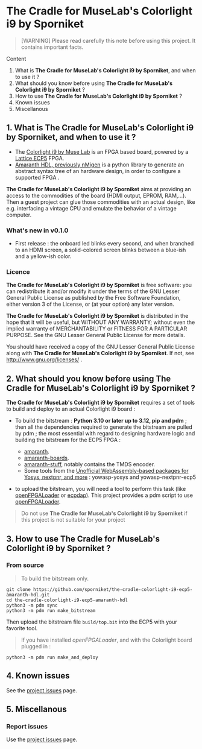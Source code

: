 # The Cradle for MuseLab's Colorlight i9 by Sporniket

> [WARNING] Please read carefully this note before using this project. It contains important facts.

Content

1. What is **The Cradle for MuseLab's Colorlight i9 by Sporniket**, and when to use it ?
2. What should you know before using **The Cradle for MuseLab's Colorlight i9 by Sporniket** ?
3. How to use **The Cradle for MuseLab's Colorlight i9 by Sporniket** ?
4. Known issues
5. Miscellanous

## 1. What is **The Cradle for MuseLab's Colorlight i9 by Sporniket**, and when to use it ?

* The [Colorlight i9 by Muse Lab](https://fr.aliexpress.com/item/1005003832457085.html) is an FPGA based board, powered by a [Lattice ECP5](https://www.latticesemi.com/Products/FPGAandCPLD/ECP5) FPGA.
* [Amaranth HDL, previously nMigen](https://github.com/amaranth-lang/amaranth) is a python library to generate an abstract syntax tree of an hardware design, in order to configure a supported FPGA .

**The Cradle for MuseLab's Colorlight i9 by Sporniket** aims at providing an access to the commodities of the board (HDMI output, EPROM, RAM,...). Then a guest project can glue those commodities with an actual design, like e.g. interfacing a vintage CPU and emulate the behavior of a vintage computer.

### What's new in v0.1.0

* First release : the onboard led blinks every second, and when branched to an HDMI screen, a solid-colored screen blinks between a blue-ish and a yellow-ish color.


### Licence
 **The Cradle for MuseLab's Colorlight i9 by Sporniket** is free software: you can redistribute it and/or modify it under the terms of the
 GNU Lesser General Public License as published by the Free Software Foundation, either version 3 of the License, or (at your
 option) any later version.

 **The Cradle for MuseLab's Colorlight i9 by Sporniket** is distributed in the hope that it will be useful, but WITHOUT ANY WARRANTY; without
 even the implied warranty of MERCHANTABILITY or FITNESS FOR A PARTICULAR PURPOSE. See the GNU Lesser General Public License for
 more details.

 You should have received a copy of the GNU Lesser General Public License along with **The Cradle for MuseLab's Colorlight i9 by Sporniket**.
 If not, see http://www.gnu.org/licenses/ .


## 2. What should you know before using **The Cradle for MuseLab's Colorlight i9 by Sporniket** ?

**The Cradle for MuseLab's Colorlight i9 by Sporniket** requires a set of tools to build and deploy to an actual Colorlight i9 board :

* To build the bitstream : **Python 3.10 or later up to 3.12, pip and pdm** ; then all the dependencies required to generate the bitstream are pulled by pdm ; the most essential with regard to designing hardware logic and building the bitstream for the ECP5 FPGA :
  * [amaranth](https://github.com/amaranth-lang/amaranth).
  * [amaranth-boards](https://github.com/amaranth-lang/amaranth-boards).
  * [amaranth-stuff](https://github.com/sporniket/amaranth-stuff), notably contains the TMDS encoder.
  * Some tools from the [Unofficial WebAssembly-based packages for Yosys, nextpnr, and more](http://yowasp.org/) : yowasp-yosys and yowasp-nextpnr-ecp5

* to upload the bitstream, you will need a tool to perform this task (like [openFPGALoader](https://github.com/trabucayre/openFPGALoader) or [ecpdap](https://github.com/adamgreig/ecpdap)). This project provides a pdm script to use [openFPGALoader](https://github.com/trabucayre/openFPGALoader).

> Do not use **The Cradle for MuseLab's Colorlight i9 by Sporniket** if this project is not suitable for your project

## 3. How to use **The Cradle for MuseLab's Colorlight i9 by Sporniket** ?

### From source

> To build the bitstream only.

```
git clone https://github.com/sporniket/the-cradle-colorlight-i9-ecp5-amaranth-hdl.git
cd the-cradle-colorlight-i9-ecp5-amaranth-hdl
python3 -m pdm sync
python3 -m pdm run make_bitstream
```

Then upload the bitstream file `build/top.bit` into the ECP5 with your favorite tool. 

> If you have installed _openFPGALoader_, and with the Colorlight board plugged in : 

```
python3 -m pdm run make_and_deploy
```

## 4. Known issues
See the [project issues](https://github.com/sporniket/the-cradle-colorlight-i9-ecp5-amaranth-hdl/issues) page.

## 5. Miscellanous

### Report issues
Use the [project issues](https://github.com/sporniket/the-cradle-colorlight-i9-ecp5-amaranth-hdl/issues) page.

